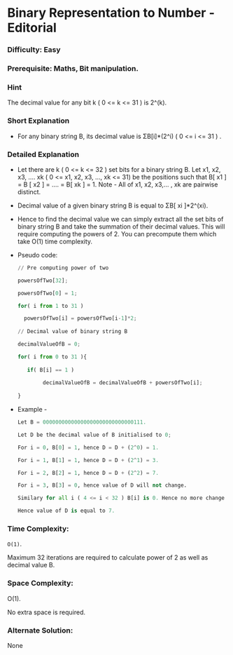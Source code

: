 # Binary Representation to Number - Editorial

### Difficulty:  Easy

### Prerequisite:  Maths, Bit manipulation.

### Hint

The decimal value for any bit k ( 0 <= k <= 31 ) is 2^(k). 

### Short Explanation

* For any binary string B, its decimal value is ΣB[i]*(2^i) ( 0 <= i <= 31 ) .

### Detailed Explanation

* Let there are k ( 0 <= k <= 32 ) set bits for a binary string B. Let x1, x2, x3, .... xk ( 0 <= x1, x2, x3, ..., xk <= 31) be the positions such that B[ x1 ] = B [ x2 ] = .... = B[ xk ] = 1. 
  Note - All of x1, x2, x3,... , xk are pairwise distinct.

* Decimal value of a given binary string B is equal to ΣB[ xi ]*2^(xi).

* Hence to find the decimal value we can simply extract all the set bits of binary string B and take the summation of their decimal values. This will require computing the powers of 2. You can precompute them which take O(1) time complexity.

* Pseudo code:
  
  ```python
  // Pre computing power of two
  
  powersOfTwo[32];
  
  powersOfTwo[0] = 1;

  for( i from 1 to 31 )
  
	powersOfTwo[i] = powersOfTwo[i-1]*2;
 
  // Decimal value of binary string B
  
  decimalValueOfB = 0;

  for( i from 0 to 31 ){
     
     if( B[i] == 1 )
        
          decimalValueOfB = decimalValueOfB + powersOfTwo[i];
    
  }
  ```
* Example -
  ```python
  Let B = 00000000000000000000000000000111.
  
  Let D be the decimal value of B initialised to 0;

  For i = 0, B[0] = 1, hence D = D + (2^0) = 1.
  
  For i = 1, B[1] = 1, hence D = D + (2^1) = 3.
  
  For i = 2, B[2] = 1, hence D = D + (2^2) = 7.
  
  For i = 3, B[3] = 0, hence value of D will not change.
  
  Similary for all i ( 4 <= i < 32 ) B[i] is 0. Hence no more change in value of D will take place.

  Hence value of D is equal to 7.
  ```
### Time Complexity:

`O(1)`.

Maximum 32 iterations are required to calculate power of 2 as well as decimal value B.

### Space Complexity:

O(1).

No extra space is required.

### Alternate Solution:

None
